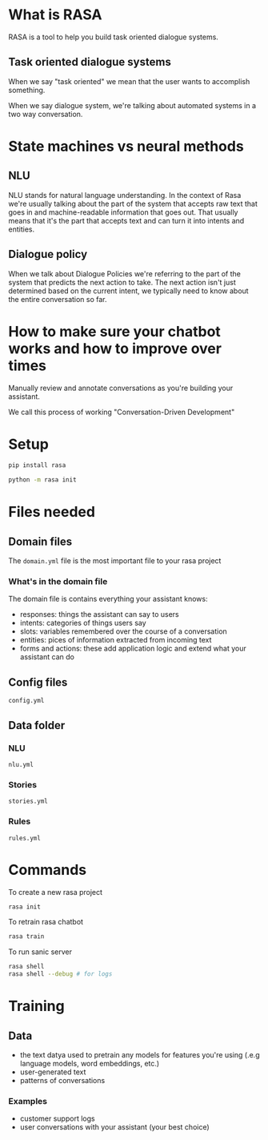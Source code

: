 # What is RASA
RASA is a tool to help you build task oriented dialogue systems.

## Task oriented dialogue systems
When we say "task oriented" we mean that the user wants to accomplish something. 

When we say dialogue system, we're talking about automated systems in a two way conversation. 

# State machines vs neural methods
## NLU
NLU stands for natural language understanding. In the context of Rasa we're usually talking about the part of the system that accepts raw text that goes in and machine-readable information that goes out. That usually means that it's the part that accepts text and can turn it into intents and entities.

## Dialogue policy
When we talk about Dialogue Policies we're referring to the part of the system that predicts the next action to take. The next action isn't just determined based on the current intent, we typically need to know about the entire conversation so far.

# How to make sure your chatbot works and how to improve over times
Manually review and annotate conversations as you're building your assistant. 

We call this process of working "Conversation-Driven Development"

# Setup
```bash
pip install rasa
```

```bash
python -m rasa init
```

# Files needed
## Domain files
The `domain.yml` file is the most important file to your rasa project
### What's in the domain file
The domain file is contains everything your assistant knows:
- responses: things the assistant can say to users
- intents: categories of things users say
- slots: variables remembered over the course of a conversation
- entities: pices of information extracted from incoming text
- forms and actions: these add application logic and extend what your assistant can do

## Config files
`config.yml`
## Data folder

### NLU
`nlu.yml`
### Stories
`stories.yml`
### Rules
`rules.yml`

# Commands
To create a new rasa project
```bash
rasa init
```
To retrain rasa chatbot
```bash
rasa train
```

To run sanic server
```bash
rasa shell
rasa shell --debug # for logs
```

# Training
## Data
- the text datya used to pretrain any models for features you're using (.e.g language models, word embeddings, etc.)
- user-generated text
- patterns of conversations
### Examples
- customer support logs
- user conversations with your assistant (your best choice)